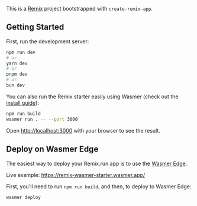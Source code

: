 This is a [Remix](https://remix.run/) project bootstrapped with `create-remix-app`.

## Getting Started

First, run the development server:

```bash
npm run dev
# or
yarn dev
# or
pnpm dev
# or
bun dev
```

You can also run the Remix starter easily using Wasmer (check out the [install guide](https://docs.wasmer.io/install)):

```bash
npm run build
wasmer run . -- --port 3000
```


Open [http://localhost:3000](http://localhost:3000) with your browser to see the result.

## Deploy on Wasmer Edge

The easiest way to deploy your Remix.run app is to use the [Wasmer Edge](https://wasmer.io/products/edge).

Live example: https://remix-wasmer-starter.wasmer.app/

First, you'll need to run `npm run build`, and then, to deploy to Wasmer Edge:

```bash
wasmer deploy
```
